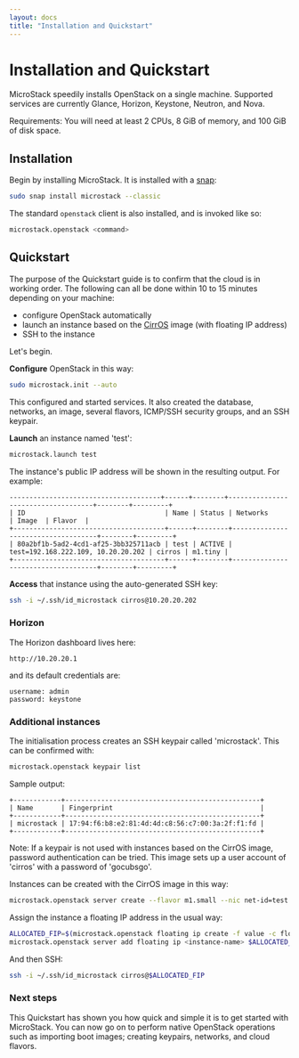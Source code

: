 ```yaml
---
layout: docs
title: "Installation and Quickstart"
---
```


# Installation and Quickstart

MicroStack speedily installs OpenStack on a single machine. Supported services
are currently Glance, Horizon, Keystone, Neutron, and Nova.

<div class="p-notification--information">
  <p class="p-notification__response">
    <span class="p-notification__status">Requirements:</span>
    You will need at least 2 CPUs, 8 GiB of memory, and 100 GiB of disk space.
  </p>
</div>

## Installation

Begin by installing MicroStack. It is installed with a [snap][microstack-snap]:

```bash
sudo snap install microstack --classic
```

The standard `openstack` client is also installed, and is invoked like so:

```bash
microstack.openstack <command>
```

## Quickstart

The purpose of the Quickstart guide is to confirm that the cloud is in working
order. The following can all be done within 10 to 15 minutes depending on your
machine:

- configure OpenStack automatically
- launch an instance based on the [CirrOS][openstack-cirros] image (with
  floating IP address)
- SSH to the instance

Let's begin.

**Configure** OpenStack in this way:

<!--
Revisit the configuration step (interactive?)
-->

```bash
sudo microstack.init --auto
```

This configured and started services. It also created the database, networks,
an image, several flavors, ICMP/SSH security groups, and an SSH keypair.

**Launch** an instance named 'test':

```bash
microstack.launch test
```

The instance's public IP address will be shown in the resulting output. For
example:

```no-highlight
--------------------------------------+------+--------+------------------------------------+--------+---------+
| ID                                   | Name | Status | Networks                           | Image  | Flavor  |
+--------------------------------------+------+--------+------------------------------------+--------+---------+
| 80a2bf1b-5ad2-4cd1-af25-3bb325711acb | test | ACTIVE | test=192.168.222.109, 10.20.20.202 | cirros | m1.tiny |
+--------------------------------------+------+--------+------------------------------------+--------+---------+
```

**Access** that instance using the auto-generated SSH key:

```bash
ssh -i ~/.ssh/id_microstack cirros@10.20.20.202
```

### Horizon

The Horizon dashboard lives here:

`http://10.20.20.1`

and its default credentials are:

```no-highlight
username: admin
password: keystone
```

### Additional instances

The initialisation process creates an SSH keypair called 'microstack'. This can
be confirmed with:

```bash
microstack.openstack keypair list
```

Sample output:

```no-highlight
+------------+-------------------------------------------------+
| Name       | Fingerprint                                     |
+------------+-------------------------------------------------+
| microstack | 17:94:f6:b8:e2:81:4d:4d:c8:56:c7:00:3a:2f:f1:fd |
+------------+-------------------------------------------------+
```

<div class="p-notification--information">
  <p class="p-notification__response">
    <span class="p-notification__status">Note:</span>
    If a keypair is not used with instances based on the CirrOS image, password
    authentication can be tried. This image sets up a user account of 'cirros'
    with a password of 'gocubsgo'.
  </p>
</div>

Instances can be created with the CirrOS image in this way:

```bash
microstack.openstack server create --flavor m1.small --nic net-id=test --key-name=microstack --image cirros <instance-name>
```

Assign the instance a floating IP address in the usual way:

```bash
ALLOCATED_FIP=$(microstack.openstack floating ip create -f value -c floating_ip_address external)
microstack.openstack server add floating ip <instance-name> $ALLOCATED_FIP
```

And then SSH:

```bash
ssh -i ~/.ssh/id_microstack cirros@$ALLOCATED_FIP
```

### Next steps

This Quickstart has shown you how quick and simple it is to get started with
MicroStack. You can now go on to perform native OpenStack operations such as
importing boot images; creating keypairs, networks, and cloud flavors.

<!-- LINKS -->

[microstack-snap]: https://snapcraft.io/microstack
[openstack-cirros]: https://docs.openstack.org/image-guide/obtain-images.html#cirros-test
